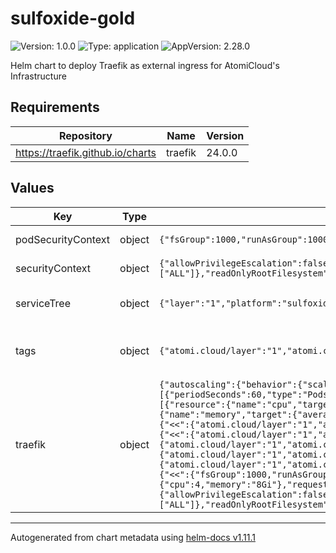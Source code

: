 # sulfoxide-gold

![Version: 1.0.0](https://img.shields.io/badge/Version-1.0.0-informational?style=flat-square) ![Type: application](https://img.shields.io/badge/Type-application-informational?style=flat-square) ![AppVersion: 2.28.0](https://img.shields.io/badge/AppVersion-2.28.0-informational?style=flat-square)

Helm chart to deploy Traefik as external ingress for AtomiCloud's Infrastructure

## Requirements

| Repository | Name | Version |
|------------|------|---------|
| https://traefik.github.io/charts | traefik | 24.0.0 |

## Values

| Key | Type | Default | Description |
|-----|------|---------|-------------|
| podSecurityContext | object | `{"fsGroup":1000,"runAsGroup":1000,"runAsNonRoot":true,"runAsUser":1000}` | YAML Anchor for PodSecurityContext |
| securityContext | object | `{"allowPrivilegeEscalation":false,"capabilities":{"drop":["ALL"]},"readOnlyRootFilesystem":true,"runAsGroup":3000,"runAsNonRoot":true,"runAsUser":1000}` | YAML Anchor for SecurityContext |
| serviceTree | object | `{"layer":"1","platform":"sulfoxide","service":"gold"}` | AtomiCloud Service Tree. See [ServiceTree](https://atomicloud.larksuite.com/wiki/OkfJwTXGFiMJkrk6W3RuwRrZs64?theme=DARK&contentTheme=DARK#MHw5d76uDo2tBLx86cduFQMRsBb) |
| tags | object | `{"atomi.cloud/layer":"1","atomi.cloud/platform":"sulfoxide","atomi.cloud/service":"gold"}` | Kubernetes labels and annotations, following Service Tree |
| traefik | object | `{"autoscaling":{"behavior":{"scaleDown":{"policies":[{"periodSeconds":60,"type":"Pods","value":1}],"stabilizationWindowSeconds":300}},"enabled":true,"maxReplicas":10,"metrics":[{"resource":{"name":"cpu","target":{"averageUtilization":75,"type":"Utilization"}},"type":"Resource"},{"resource":{"name":"memory","target":{"averageUtilization":75,"type":"Utilization"}},"type":"Resource"}],"minReplicas":1},"commonLabels":{"<<":{"atomi.cloud/layer":"1","atomi.cloud/platform":"sulfoxide","atomi.cloud/service":"gold"}},"deployment":{"annotations":{"<<":{"atomi.cloud/layer":"1","atomi.cloud/platform":"sulfoxide","atomi.cloud/service":"gold"}},"labels":{"<<":{"atomi.cloud/layer":"1","atomi.cloud/platform":"sulfoxide","atomi.cloud/service":"gold"}},"podAnnotations":{"<<":{"atomi.cloud/layer":"1","atomi.cloud/platform":"sulfoxide","atomi.cloud/service":"gold"}},"podLabels":{"<<":{"atomi.cloud/layer":"1","atomi.cloud/platform":"sulfoxide","atomi.cloud/service":"gold"}},"replicas":1},"podSecurityContext":{"<<":{"fsGroup":1000,"runAsGroup":1000,"runAsNonRoot":true,"runAsUser":1000}},"resources":{"limits":{"cpu":4,"memory":"8Gi"},"requests":{"cpu":"100m","memory":"256Mi"}},"securityContext":{"<<":{"allowPrivilegeEscalation":false,"capabilities":{"drop":["ALL"]},"readOnlyRootFilesystem":true,"runAsGroup":3000,"runAsNonRoot":true,"runAsUser":1000}}}` | External Ingress Controller configuration. See [Traefik Helm Chart](https://github.com/traefik/traefik-helm-chart) |

----------------------------------------------
Autogenerated from chart metadata using [helm-docs v1.11.1](https://github.com/norwoodj/helm-docs/releases/v1.11.1)
